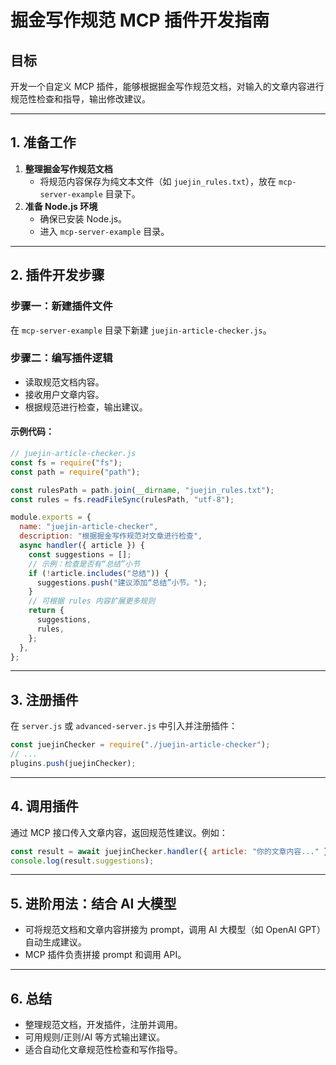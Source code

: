 # 掘金写作规范 MCP 插件开发指南

## 目标

开发一个自定义 MCP 插件，能够根据掘金写作规范文档，对输入的文章内容进行规范性检查和指导，输出修改建议。

---

## 1. 准备工作

1. **整理掘金写作规范文档**
   - 将规范内容保存为纯文本文件（如 `juejin_rules.txt`），放在 `mcp-server-example` 目录下。
2. **准备 Node.js 环境**
   - 确保已安装 Node.js。
   - 进入 `mcp-server-example` 目录。

---

## 2. 插件开发步骤

### 步骤一：新建插件文件

在 `mcp-server-example` 目录下新建 `juejin-article-checker.js`。

### 步骤二：编写插件逻辑

- 读取规范文档内容。
- 接收用户文章内容。
- 根据规范进行检查，输出建议。

#### 示例代码：

```js
// juejin-article-checker.js
const fs = require("fs");
const path = require("path");

const rulesPath = path.join(__dirname, "juejin_rules.txt");
const rules = fs.readFileSync(rulesPath, "utf-8");

module.exports = {
  name: "juejin-article-checker",
  description: "根据掘金写作规范对文章进行检查",
  async handler({ article }) {
    const suggestions = [];
    // 示例：检查是否有“总结”小节
    if (!article.includes("总结")) {
      suggestions.push("建议添加“总结”小节。");
    }
    // 可根据 rules 内容扩展更多规则
    return {
      suggestions,
      rules,
    };
  },
};
```

---

## 3. 注册插件

在 `server.js` 或 `advanced-server.js` 中引入并注册插件：

```js
const juejinChecker = require("./juejin-article-checker");
// ...
plugins.push(juejinChecker);
```

---

## 4. 调用插件

通过 MCP 接口传入文章内容，返回规范性建议。例如：

```js
const result = await juejinChecker.handler({ article: "你的文章内容..." });
console.log(result.suggestions);
```

---

## 5. 进阶用法：结合 AI 大模型

- 可将规范文档和文章内容拼接为 prompt，调用 AI 大模型（如 OpenAI GPT）自动生成建议。
- MCP 插件负责拼接 prompt 和调用 API。

---

## 6. 总结

- 整理规范文档，开发插件，注册并调用。
- 可用规则/正则/AI 等方式输出建议。
- 适合自动化文章规范性检查和写作指导。
